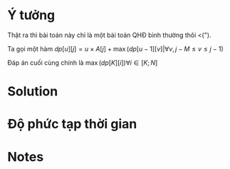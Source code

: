 # Ý tưởng
<!-- phần này có thể được thêm vào sau này nếu mà tụi em có thêm nhiều ý tưởng giải khác nha :> -->


Thật ra thì bài toán này chỉ là một bài toán QHĐ bình thường thôi <(").

Ta gọi một hàm $dp[u][j] = u \times A[j] + \max(dp[u-1][v] | \forall v, j - M \le v \le j - 1)$

Đáp án cuối cùng chính là $\max(dp[K][i]) \forall i \in [K; N]$



# Solution
<!-- sau đó thì ghi thêm vào trong đây -->

# Độ phức tạp thời gian

# Notes
